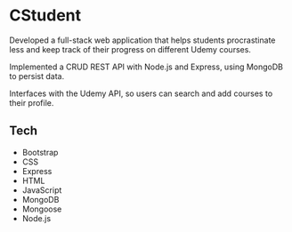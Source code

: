 # CStudent
Developed a full-stack web application that helps students procrastinate less and keep track of their progress on different Udemy courses.

Implemented a CRUD REST API with Node.js and Express, using MongoDB to persist data.

Interfaces with the Udemy API, so users can search and add courses to their profile.

## Tech
* Bootstrap
* CSS
* Express
* HTML
* JavaScript
* MongoDB
* Mongoose
* Node.js
